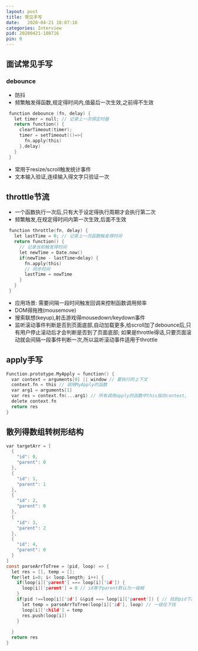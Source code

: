 ```yaml
---
layout: post
title: 常见手写
date:   2020-04-21 18:07:16
categories: Interview
pid: 20200421-180716
pin: 0
---
```

## 面试常见手写
### debounce
 - 防抖
  - 频繁触发得函数,规定得时间内,值最后一次生效,之前得不生效
```c
 function debounce (fn, delay) {
   let timer = null; // 记录上一次得定时器
   return function() {
     clearTimeout(timer);
     timer = setTimeout(()=>{
       fn.apply(this)
     },delay)
   }
 }
```
 - 常用于resize/scroll触发统计事件
 - 文本输入验证,连续输入得文字只验证一次
## throttle节流
- 一个函数执行一次后,只有大于设定得执行周期才会执行第二次
- 频繁触发,在规定得时间内第一次生效,后面不生效
```c
 function throttle(fn, delay) {
   let lastTime = 0; // 记录上一次函数触发得时间
   return function() {
     // 记录当前触发得时间
     let newTime = Date.now()
     if(newTime - lastTime>delay) {
       fn.apply(this)
       // 同步时间
       lastTime = nowTime
     }
   }
 }
```
 - 应用场景: 需要间隔一段时间触发回调来控制函数调用频率
 - DOM得拖拽(mousemove)
 - 搜索联想(keyup),射击游戏得mousedown/keydown事件
 - 监听滚动事件判断是否到页面底部,自动加载更多,给scroll加了debounce后,只有用户停止滚动后才会判断是否到了页面底部;
   如果是throttle得话,只要页面滚动就会间隔一段事件判断一次,所以监听滚动事件适用于throttle

## apply手写
```c
Function.prototype.MyApply = function() {
  var context = arguments[0] || window // 要执行的上下文
  context.fn = this // 调用MyApply的函数
  var arg1 = arguments[1]
  var res = context.fn(...arg1) // 所有调用apply的函数中this指向context,
  delete context.fn
  return res
}
```
## 散列得数组转树形结构
```c
var targetArr = [
  {
    "id": 0,
    "parent": 0
  },
  {
    "id": 1,
    "parent": 1
  },
  {
    "id": 2,
    "parent": 0
  },
  {
    "id": 3,
    "parent": 2
  },
  {
    "id": 4,
    "parent": 0
  }
]
const parseArrToTree = (pid, loop) => {
  let res = [], temp = [];
  for(let i=0; i< loop.length; i++) {
    if(loop[i]['parent'] === loop[i]['id']) {
      loop[i]['parent'] = 0 // id等于parent默认为一级根
    }
    if(pid !==loop[i]['id'] &&pid === loop[i]['parent']) { // 找到pid下面得child
      let temp = parseArrToTree(loop[i]['id'], loop) // 一级往下找
      loop[i]['child'] = temp
      res.push(loop[i])
    }
    
  }
  return res
}
```